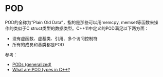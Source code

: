 # POD

POD的全称为“Plain Old Data”，指的是那些可以用memcpy, memset等函数来操作的类似于C struct类型的数据类型。C++11中定义的POD满足以下两方面：

- 没有虚函数、虚基类、引用、多个访问控制符
- 所有的成员和基类都是POD

参考：

- [PODs (generalized)](http://www.stroustrup.com/C++11FAQ.html#PODs)
- [What are POD types in C++?](https://stackoverflow.com/questions/146452/what-are-pod-types-in-c)
